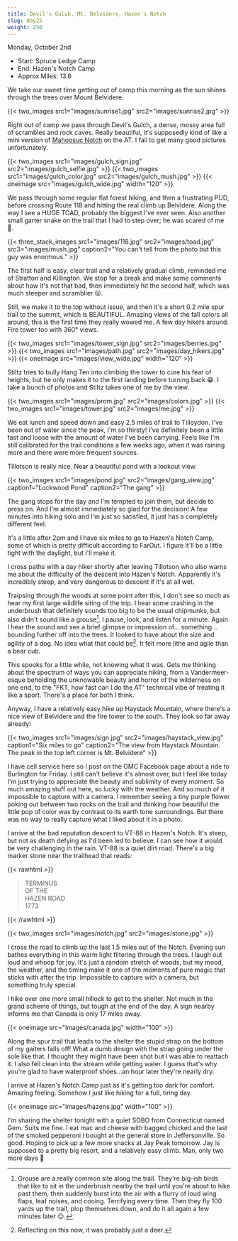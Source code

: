 ```yaml
---
title: Devil's Gulch, Mt. Belvidere, Hazen's Notch
slug: day25
weight: 250
---
```


Monday, October 2nd

- Start: Spruce Ledge Camp
- End: Hazen's Notch Camp
- Approx Miles: 13.6

We take our sweet time getting out of camp this morning as the sun shines through the trees over Mount Belvidere.

{{< two_images src1="images/sunrise1.jpg" src2="images/sunrise2.jpg" >}}

Right out of camp we pass through Devil's Gulch, a dense, mossy area full of scrambles and rock caves. Really beautiful, it's supposedly kind of like a mini version of [Mahoosuc Notch](https://en.wikipedia.org/wiki/Mahoosuc_Notch) on the AT. I fail to get many good pictures unfortunately.

{{< two_images src1="images/gulch_sign.jpg" src2="images/gulch_selfie.jpg" >}}
{{< two_images src1="images/gulch_color.jpg" src2="images/gulch_mush.jpg" >}}
{{< oneimage src="images/gulch_wide.jpg" width="120" >}}

We pass through some regular flat forest hiking, and then a frustrating PUD, before crossing Route 118 and hitting the real climb up Belvidere. Along the way I see a HUGE TOAD, probably the biggest I've ever seen. Also another small garter snake on the trail that I had to step over; he was scared of me 🙁.

<!-- TODO styling doesnt work here come back and fix -->

{{< three_stack_images src1="images/118.jpg" src2="images/toad.jpg" src3="images/mush.jpg" caption2="You can't tell from the photo but this guy was enormous." >}}

The first half is easy, clear trail and a relatively gradual climb, reminded me of Stratton and Killington. We stop for a break and make some comments about how it's not that bad, then immediately hit the second half, which was much steeper and scramblier 😛.

Still, we make it to the top without issue, and then it's a short 0.2 mile spur trail to the summit, which is BEAUTIFUL. Amazing views of the fall colors all around, this is the first time they really wowed me. A few day hikers around. Fire tower too with 360° views.

{{< two_images src1="images/tower_sign.jpg" src2="images/berries.jpg" >}}
{{< two_images src1="images/path.jpg" src2="images/day_hikers.jpg" >}}
{{< oneimage src="images/view_wide.jpg" width="120" >}}

 Stiltz tries to bully Hang Ten into climbing the tower to cure his fear of heights, but he only makes it to the first landing before turning back 😁. I take a bunch of photos and Stiltz takes one of me by the view.

{{< two_images src1="images/prom.jpg" src2="images/colors.jpg" >}}
{{< two_images src1="images/tower.jpg" src2="images/me.jpg" >}}

We eat lunch and speed down and easy 2.5 miles of trail to Tilloydon. I've been out of water since the peak, I'm so thirsty! I've definitely been a little fast and loose with the amount of water I've been carrying. Feels like I'm still calibrated for the trail conditions a few weeks ago, when it was raining more and there were more frequent sources.

 Tillotson is really nice. Near a beautiful pond with a lookout view.

{{< two_images src1="images/pond.jpg" src2="images/gang_view.jpg" caption1="Lockwood Pond" caption2="The gang" >}}

 The gang stops for the day and I'm tempted to join them, but decide to press on. And I'm almost immediately so glad for the decision! A few minutes into hiking solo and I'm just so satisfied, it just has a completely different feel.

It's a little after 2pm and I have six miles to go to Hazen's Notch Camp, some of which is pretty difficult according to FarOut. I figure it'll be a little tight with the daylight, but I'll make it.

I cross paths with a day hiker shortly after leaving Tillotson who also warns me about the difficulty of the descent into Hazen's Notch. Apparently it's incredibly steep, and very dangerous to descent if it's at all wet.

Traipsing through the woods at some point after this, I don't see so much as hear my first large wildlife siting of the trip. I hear some crashing in the underbrush that definitely sounds too big to be the usual chipmunks, but also didn't sound like a grouse[^1]. I pause, look, and listen for a minute. Again I hear the sound and see a brief glimpse or impression of... something... bounding further off into the trees. It looked to have about the size and agility of a dog. No idea what that could be[^2]. It felt more lithe and agile than a bear cub.

This spooks for a little while, not knowing what it was. Gets me thinking about the spectrum of ways you can appreciate hiking, from a Vandermeer-esque beholding the unknowable beauty and horror of the wilderness on one end, to the "FKT, how fast can I do the AT" technical vibe of treating it like a sport. There's a place for both I think.

Anyway, I have a relatively easy hike up Haystack Mountain, where there's a nice view of Belvidere and the fire tower to the south. They look so far away already!

{{< two_images src1="images/sign.jpg" src2="images/haystack_view.jpg" caption1="Six miles to go" caption2="The view from Haystack Mountain. The peak in the top left corner is Mt. Belvidere" >}}

I have cell service here so I post on the GMC Facebook page about a ride to Burlington for Friday. I still can't believe it's almost over, but I feel like today I'm just trying to appreciate the beauty and sublimity of every moment. So much amazing stuff out here, so lucky with the weather. And so much of it impossible to capture with a camera. I remember seeing a tiny purple flower poking out between two rocks on the trail and thinking how beautiful the little pop of color was by contrast to its earth tone surroundings. But there was no way to really capture what I liked about it in a photo.

I arrive at the bad reputation descent to VT-88 in Hazen's Notch. It's steep, but not as death defying as I'd been led to believe. I can see how it would be very challenging in the rain. VT-88 is a quiet dirt road. There's a big marker stone near the trailhead that reads:

{{< rawhtml >}}
<blockquote>
<p>
TERMINUS<br/>
OF THE<br/>
HAZEN ROAD <br/>
1773 <br/>
</p>
</blockquote>
{{< /rawhtml >}}

{{< two_images src1="images/notch.jpg" src2="images/stone.jpg" >}}

I cross the road to climb up the last 1.5 miles out of the Notch. Evening sun bathes everything in this warm light filtering through the trees. I laugh out loud and whoop for joy. It's just a random stretch of woods, but my mood, the weather, and the timing make it one of the moments of pure magic that sticks with after the trip. Impossible to capture with a camera, but something truly special.

I hike over one more small hillock to get to the shelter. Not much in the grand scheme of things, but tough at the end of the day. A sign nearby informs me that Canada is only 17 miles away.

{{< oneimage src="images/canada.jpg" width="100" >}}

Along the spur trail that leads to the shelter the stupid strap on the bottom of my gaiters falls off! What a dumb design with the strap going under the sole like that. I thought they might have been shot but I was able to reattach it. I also fell clean into the stream while getting water. I guess that's why you're glad to have waterproof shoes...an hour later they're nearly dry.

I arrive at Hazen's Notch Camp just as it's getting too dark for comfort. Amazing feeling. Somehow I just like hiking for a full, tiring day.

{{< oneimage src="images/hazens.jpg" width="100" >}}


I'm sharing the shelter tonight with a quiet SOBO from Connecticut named Gem. Suits me fine. I eat mac and cheese with bagged chicked and the last of the smoked pepperoni I bought at the general store in Jeffersonville. So good. Hoping to pick up a few more snacks at Jay Peak tomorrow. Jay is supposed to a pretty big resort, and a relatively easy climb. Man, only two more days 🙁

[^1]: Grouse are a really common site along the trail. They're big-ish birds that like to sit in the underbrush nearby the trail until you're about to hike past them, then suddenly burst into the air with a flurry of loud wing flaps, leaf noises, and cooing. Terrifying every time. Then they fly 100 yards up the trail, plop themselves down, and do it all again a few minutes later 😑.
[^2]: Reflecting on this now, it was probably just a deer.
